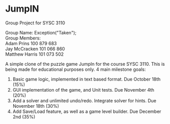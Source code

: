 # JumpIN
Group Project for SYSC 3110

Group Name: Exception("Taken");  
Group Members:  
  Adam Prins        100 879 683  
  Jay McCracken     101 066 860  
  Matthew Harris    101 073 502  

A simple clone of the puzzle game JumpIn for the course SYSC 3110. This is being made for educational purposes only.
4 main milestone goals:
  1. Basic game logic, implemented in text based format. Due October 18th (15%)
  2. GUI implementation of the game, and Unit tests. Due November 4th (20%)
  3. Add a solver and unlimited undo/redo. Integrate solver for hints. Due November 18th (30%)
  4. Add Save/Load feature, as well as a game level builder. Due December 2nd (35%)

